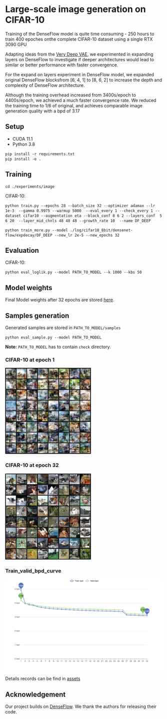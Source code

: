 # Large-scale image generation on CIFAR-10

Training of the DenseFlow model is quite time consuming - 250 hours to train 400 epoches onthe complete CIFAR-10 dataset using a single RTX 3090 GPU

Adapting ideas from the [Very Deep VAE](https://arxiv.org/pdf/2011.10650.pdf), we experimented in expanding layers on DenseFlow to investigate if deeper architectures would lead to similar or better performance with faster convergence.

For the expand on layers experiment in DenseFlow model, we expanded original DenseFlow blocksfrom [6, 4, 1] to [8, 6, 2] to increase the depth and complexity of DenseFlow architecture.

 Although the training overhead increased from 3400s/epoch to 4400s/epoch, we achieved a much faster convergence rate. We reduced the training time to 1/6 of original, and achieves comparable image generation quality with a bpd of 3.17


##  Setup

- CUDA 11.1
- Python 3.8

```
pip install -r requirements.txt
pip install -e .
```
## Training

```
cd ./experiments/image
```
CIFAR-10:
```
python train.py --epochs 28 --batch_size 32 --optimizer adamax --lr 1e-3  --gamma 0.9975 --warmup 5000  --eval_every 1 --check_every 1 --dataset cifar10 --augmentation eta --block_conf 8 6 2 --layers_conf  5 6 20  --layer_mid_chnls 48 48 48 --growth_rate 10  --name DF_DEEP
```
```
python train_more.py --model ./log/cifar10_8bit/densenet-flow/expdecay/DF_DEEP --new_lr 2e-5 --new_epochs 32
```

## Evaluation

CIFAR-10:
```
python eval_loglik.py --model PATH_TO_MODEL --k 1000 --kbs 50
```

## Model weights
Final Model weights after 32 epochs are stored [here](https://drive.google.com/file/d/1-Y5yI617CPMrIzcKBf3-tQl16Qnlvesk/view?usp=sharing).

## Samples generation
Generated samples are stored in `PATH_TO_MODEL/samples`
```
python eval_sample.py --model PATH_TO_MODEL
```
**Note:** `PATH_TO_MODEL` has to contain `check` directory.

### CIFAR-10 at epoch 1

![Alt text](assets/sample_ep1_s0.png?raw=true)

### CIFAR-10 at epoch 32

![Alt text](assets/sample_ep32_s0.png?raw=true)

### Train_valid_bpd_curve

![Alt text](assets/train_valid_bpd_curve.png?raw=true)

Details records can be find in [assets](https://github.com/meghana17/11785-Project-VAE/tree/dev/assets)

## Acknowledgement
Our project builds on [DenseFlow](https://github.com/matejgrcic/DenseFlow). We thank the authors for releasing their code.
